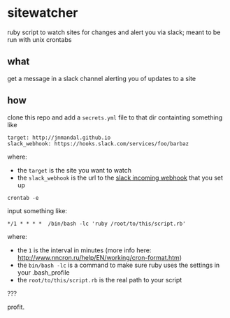 # sitewatcher
ruby script to watch sites for changes and alert you via slack; meant to be run with unix crontabs

## what
get a message in a slack channel alerting you of updates to a site

## how
clone this repo and add a `secrets.yml` file to that dir containting something like
```
target: http://jnmandal.github.io
slack_webhook: https://hooks.slack.com/services/foo/barbaz
```
where:
* the `target` is the site you want to watch
* the `slack_webhook` is the url to the [slack incoming webhook](https://api.slack.com/incoming-webhooks) that you set up
```
crontab -e
```
input something like:
```
*/1 * * * *  /bin/bash -lc 'ruby /root/to/this/script.rb'
```
where: 
* the `1` is the interval in minutes (more info here: http://www.nncron.ru/help/EN/working/cron-format.htm)
* the `bin/bash -lc` is a command to make sure ruby uses the settings in your .bash_profile
* the `root/to/this/script.rb` is the real path to your script

???

profit.
